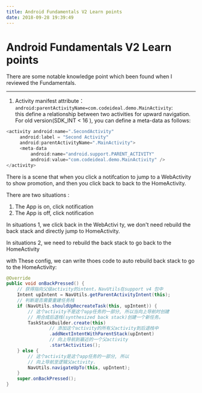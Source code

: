 ```yaml
---
title: Android Fundamentals V2 Learn points
date: 2018-09-28 19:39:49
---
```

# Android Fundamentals V2 Learn points

There are some notable  knowledge point which been found when I reviewed the Fundamentals.

---

1. Activity manifest attribute：`android:parentActivityName=com.codeideal.demo.MainActivity`:  
this define a relationship between two activities for upward navigation. For old version(SDK_INT < 16 ), you can define a meta-data as follows:
 ```java
<activity android:name=".SecondActivity"
      android:label = "Second Activity"
      android:parentActivityName=".MainActivity">
      <meta-data
          android:name="android.support.PARENT_ACTIVITY"
          android:value="com.codeideal.demo.MainActivity" />
</activity>
```

There is a scene that when you click a notifcation to jump to a WebActivity to show promotion, and then you click back to back to the HomeActivity.

There are two situations :
  1.  The App is on, click notification
  2.  The App is off, click notification

In situations 1, we click back in the WebActivi ty, we don't need rebuild the back stack and directly jump to HomeActivity.

In situations 2, we need to rebuild the back stack to go back to the HomeActivity

with These config, we can write thoes code to auto rebuild back stack to go to the HomeActivity:
```java
@Override
public void onBackPressed() {
    // 获得指向父级activity的intent，NavUtils在support v4 包中
    Intent upIntent = NavUtils.getParentActivityIntent(this);
    // 判断是否需要重建任务栈
    if (NavUtils.shouldUpRecreateTask(this, upIntent)) {
        // 这个activity不是这个app任务的一部分, 所以当向上导航时创建
        // 用合成后退栈(synthesized back stack)创建一个新任务。
        TaskStackBuilder.create(this)
                // 添加这个activity的所有父activity到后退栈中
                .addNextIntentWithParentStack(upIntent)
                // 向上导航到最近的一个父activity
                .startActivities();
    } else {
        // 这个activity是这个app任务的一部分, 所以
        // 向上导航至逻辑父activity.
        NavUtils.navigateUpTo(this, upIntent);
    }
    super.onBackPressed();
}
```
